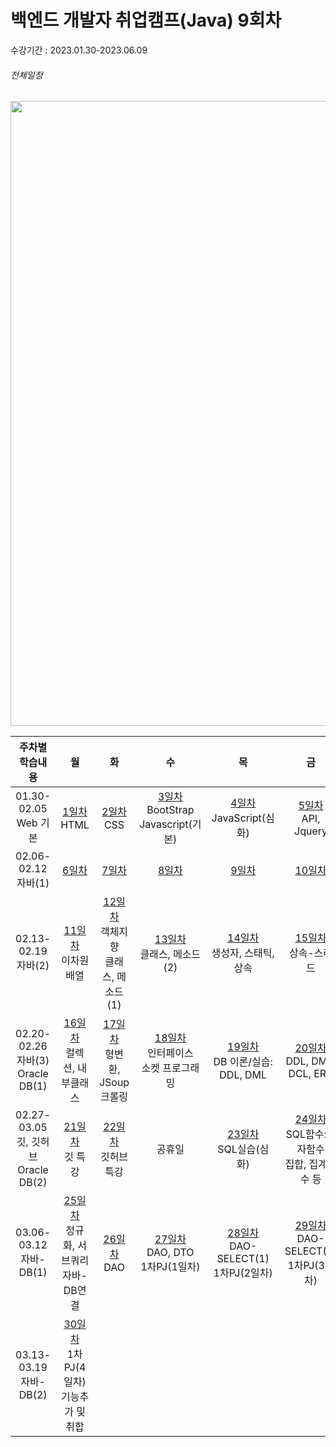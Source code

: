 # 백엔드 개발자 취업캠프(Java) 9회차

수강기간 : 2023.01.30-2023.06.09

###### 전체일정

<p align="center"><img src="https://user-images.githubusercontent.com/64455378/216013862-56405f8a-7ded-4132-aac7-200a8ea3317e.PNG" width=1000> </p>


|주차별 학습내용|월|화|수|목|금|토|
|:---:|:---:|:---:|:---:|:---:|:---:|:---:|
|01.30-02.05<br>Web 기본|[1일차](./day01/day01.md)<br>HTML|[2일차](./day02/day02.md)<br>CSS|[3일차](./day03/day03.md)<br>BootStrap<br>Javascript(기본)|[4일차](./day04/day04.md)<br>JavaScript(심화)|[5일차](./day05/day05.md)<br>API, Jquery||
|02.06-02.12<br>자바(1)|[6일차](./day06/day06.md)|[7일차](./day07/day07.md)|[8일차](./day08/day08.md)|[9일차](./day09/day09.md)|[10일차](./day10/day10.md)||
|02.13-02.19<br>자바(2)|[11일차](./day11/day11.md)<br>이차원배열|[12일차](./day12/day12.md)<br>객체지향<br>클래스, 메소드(1)|[13일차](./day13/day13.md)<br>클래스, 메소드(2)|[14일차](./day14/day14.md)<br>생성자, 스태틱, 상속|[15일차](./day15/day15.md)<br>상속-스레드||
|02.20-02.26<br>자바(3)<br>Oracle DB(1)|[16일차](./day16/day16.md)<br>컬렉션, 내부클래스|[17일차](./day17/day17.md)<br>형변환, JSoup 크롤링|[18일차](./day18/day18.md)<br>인터페이스<br>소켓 프로그래밍|[19일차](./day19/day19.md)<br>DB 이론/실습:<br>DDL, DML|[20일차](./day20/day20.md)<br>DDL, DML, DCL, ERD|
|02.27-03.05<br>깃, 깃허브<br>Oracle DB(2)|[21일차](./day21/day21.md)<br>깃 특강|[22일차](./day22/day22.md)<br>깃허브 특강|공휴일|[23일차](./day23/day23.md)<br>SQL실습(심화)|[24일차](./day24/day24.md)<br>SQL함수:문자함수<br>집합, 집계함수 등||
|03.06-03.12<br>자바-DB(1)|[25일차](./day25/day25.md)<br>정규화, 서브쿼리<br>자바-DB연결|[26일차](./day26/day26.md)<br>DAO|[27일차](./day27/day27.md)<br>DAO, DTO<br>1차PJ(1일차)|[28일차](./day28/day28.md)<br>DAO-SELECT(1)<br>1차PJ(2일차)|[29일차](./day29/day29.md)<br>DAO-SELECT(2)<br>1차PJ(3일차)||
|03.13-03.19<br>자바-DB(2)|[30일차](./project01/BestRestaurant.md/#4-구현-3단계-30일차)<br>1차PJ(4일차)<br>기능추가 및 취합||||||